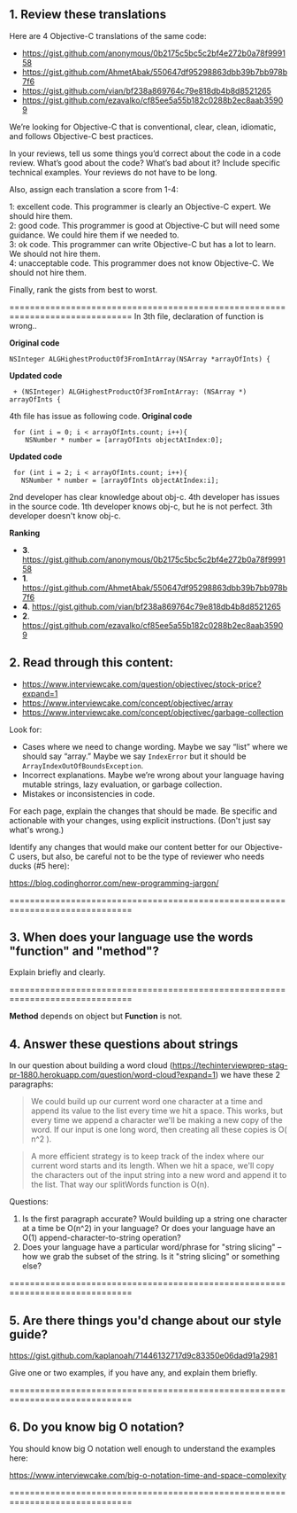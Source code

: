 ## 1. Review these translations

Here are 4 Objective-C translations of the same code:

- https://gist.github.com/anonymous/0b2175c5bc5c2bf4e272b0a78f999158
- https://gist.github.com/AhmetAbak/550647df95298863dbb39b7bb978b7f6
- https://gist.github.com/vian/bf238a869764c79e818db4b8d8521265
- https://gist.github.com/ezavalko/cf85ee5a55b182c0288b2ec8aab35909

We’re looking for Objective-C that is conventional, clear, clean, idiomatic, and follows Objective-C best practices.

In your reviews, tell us some things you’d correct about the code in a code review. What’s good about the code? What’s bad about it? Include specific technical examples. Your reviews do not have to be long.

Also, assign each translation a score from 1-4:

1: excellent code. This programmer is clearly an Objective-C expert. We should hire them.  
2: good code. This programmer is good at Objective-C but will need some guidance. We could hire them if we needed to.  
3: ok code. This programmer can write Objective-C but has a lot to learn. We should not hire them.  
4: unacceptable code. This programmer does not know Objective-C. We should not hire them.  

Finally, rank the gists from best to worst.

==============================================================================
In 3th file, declaration of function is wrong..

**Original code**

	NSInteger ALGHighestProductOf3FromIntArray(NSArray *arrayOfInts) {

**Updated code**

	 + (NSInteger) ALGHighestProductOf3FromIntArray: (NSArray *) arrayOfInts {

4th file has issue as following code.
**Original code**

     for (int i = 0; i < arrayOfInts.count; i++){
        NSNumber * number = [arrayOfInts objectAtIndex:0];
**Updated code**

     for (int i = 2; i < arrayOfInts.count; i++){
       NSNumber * number = [arrayOfInts objectAtIndex:i];

2nd developer has clear knowledge about obj-c.
4th developer has issues in the source code.
1th developer knows obj-c, but he is not perfect.
3th developer doesn't know obj-c.

**Ranking**

* **3**. https://gist.github.com/anonymous/0b2175c5bc5c2bf4e272b0a78f999158
* **1**. https://gist.github.com/AhmetAbak/550647df95298863dbb39b7bb978b7f6
* **4**. https://gist.github.com/vian/bf238a869764c79e818db4b8d8521265
* **2**. https://gist.github.com/ezavalko/cf85ee5a55b182c0288b2ec8aab35909


## 2. Read through this content:

- https://www.interviewcake.com/question/objectivec/stock-price?expand=1
- https://www.interviewcake.com/concept/objectivec/array
- https://www.interviewcake.com/concept/objectivec/garbage-collection

Look for:
 
- Cases where we need to change wording. Maybe we say “list” where we should say “array.” Maybe we say `IndexError` but it should be `ArrayIndexOutOfBoundsException`.
- Incorrect explanations. Maybe we’re wrong about your language having mutable strings, lazy evaluation, or garbage collection.
- Mistakes or inconsistencies in code.
 
For each page, explain the changes that should be made. Be specific and actionable with your changes, using explicit instructions. (Don't just say what's wrong.)
 
Identify any changes that would make our content better for our Objective-C users, but also, be careful not to be the type of reviewer who needs ducks (#5 here):
 
https://blog.codinghorror.com/new-programming-jargon/

==============================================================================




















## 3. When does your language use the words "function" and "method"?

Explain briefly and clearly.

==============================================================================

**Method**  depends on object but **Function** is not.


## 4. Answer these questions about strings

In our question about building a word cloud (https://techinterviewprep-stag-pr-1880.herokuapp.com/question/word-cloud?expand=1) we have these 2 paragraphs:

> We could build up our current word one character at a time and append its value to the list every time we hit a space. This works, but every time we append a character we'll be making a new copy of the word. If our input is one long word, then creating all these copies is O( n^2 ).

> A more efficient strategy is to keep track of the index where our current word starts and its length. When we hit a space, we'll copy the characters out of the input string into a new word and append it to the list. That way our splitWords function is O(n).

Questions:

1. Is the first paragraph accurate? Would building up a string one character at a time be O(n^2) in your language? Or does your language have an O(1) append-character-to-string operation?
1. Does your language have a particular word/phrase for "string slicing" – how we grab the subset of the string. Is it "string slicing" or something else?

==============================================================================





## 5. Are there things you'd change about our style guide?

https://gist.github.com/kaplanoah/71446132717d9c83350e06dad91a2981

Give one or two examples, if you have any, and explain them briefly.

==============================================================================




## 6. Do you know big O notation?

You should know big O notation well enough to understand the examples here:

https://www.interviewcake.com/big-o-notation-time-and-space-complexity

==============================================================================





